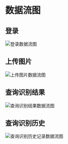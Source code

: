 # 数据流图

## 登录

![登录数据流图](https://user-images.githubusercontent.com/56388518/195829105-20b5fff7-d334-41c6-bbaf-8d9e7d47e3fa.png)

## 上传图片

![上传图片数据流图](https://user-images.githubusercontent.com/56388518/195829167-ead7a1c4-a6e0-4ecd-b39c-194f85f23914.png)

## 查询识别结果

![查询识别结果数据流图](https://user-images.githubusercontent.com/56388518/195829191-09c719c9-9b04-42be-bf31-fd5bedf0d875.png)

## 查询识别历史

![查询识别历史记录数据流图](https://user-images.githubusercontent.com/56388518/195829214-06074201-cca3-4e61-9593-46ffddc42bf9.png)